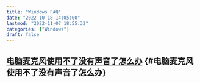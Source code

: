 ```yaml
---
title: "Windows FAQ"
date: "2022-10-18 14:05:00"
lastmod: "2022-11-07 18:55:32"
categories: ["Windows"]
draft: false
---
```


## [电脑麦克风使用不了没有声音了怎么办](https://zhuanlan.zhihu.com/p/492495981) {#电脑麦克风使用不了没有声音了怎么办}